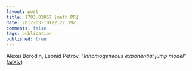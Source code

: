 ```yaml
---
layout: post
title: 1703.03857 [math.PR]
date: 2017-03-10T22:22:39Z
comments: false
tags: publication
published: true
---
```


Alexei Borodin, Leonid Petrov, "<i>Inhomogeneous exponential jump model</i>" ([arXiv](http://arxiv.org/abs/1703.03857v1))
